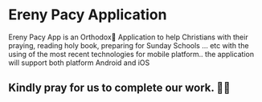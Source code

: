 # Ereny Pacy Application

Ereny Pacy App is an Orthodox ِApplication to help Christians with their praying, reading holy book, preparing for Sunday Schools ... etc with the using of the most recent technologies for mobile platform.. the application will support both platform Android and iOS


## Kindly pray for us to complete our work. 🙏🙏
